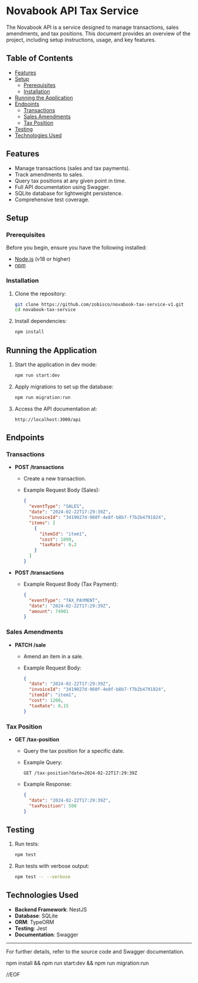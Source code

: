 # Novabook API Tax Service

The Novabook API is a service designed to manage transactions, sales amendments, and tax positions. This document provides an overview of the project, including setup instructions, usage, and key features.

## Table of Contents

- [Features](#features)
- [Setup](#setup)
  - [Prerequisites](#prerequisites)
  - [Installation](#installation)
- [Running the Application](#running-the-application)
- [Endpoints](#endpoints)
  - [Transactions](#transactions)
  - [Sales Amendments](#sales-amendments)
  - [Tax Position](#tax-position)
- [Testing](#testing)
- [Technologies Used](#technologies-used)

## Features

- Manage transactions (sales and tax payments).
- Track amendments to sales.
- Query tax positions at any given point in time.
- Full API documentation using Swagger.
- SQLite database for lightweight persistence.
- Comprehensive test coverage.

## Setup

### Prerequisites

Before you begin, ensure you have the following installed:

- [Node.js](https://nodejs.org/) (v18 or higher)
- [npm](https://www.npmjs.com/)

### Installation

1. Clone the repository:

   ```bash
   git clone https://github.com/zobisco/novabook-tax-service-v1.git
   cd novabook-tax-service
   ```

2. Install dependencies:

   ```bash
   npm install
   ```

## Running the Application

1. Start the application in dev mode:

   ```bash
   npm run start:dev
   ```

2. Apply migrations to set up the database:

   ```bash
   npm run migration:run
   ```

3. Access the API documentation at:

   ```
   http://localhost:3000/api
   ```

## Endpoints

### Transactions

- **POST /transactions**
  - Create a new transaction.
  - Example Request Body (Sales):

    ```json
    {
      "eventType": "SALES",
      "date": "2024-02-22T17:29:39Z",
      "invoiceId": "3419027d-960f-4e8f-b8b7-f7b2b4791824",
      "items": [
        {
          "itemId": "item1",
          "cost": 1099,
          "taxRate": 0.2
        }
      ]
    }
    ```

- **POST /transactions**
  - Example Request Body (Tax Payment):

    ```json
    {
      "eventType": "TAX_PAYMENT",
      "date": "2024-02-22T17:29:39Z",
      "amount": 74901
    }
    ```

### Sales Amendments

- **PATCH /sale**
  - Amend an item in a sale.
  - Example Request Body:

    ```json
    {
      "date": "2024-02-22T17:29:39Z",
      "invoiceId": "3419027d-960f-4e8f-b8b7-f7b2b4791824",
      "itemId": "item1",
      "cost": 1200,
      "taxRate": 0.15
    }
    ```

### Tax Position

- **GET /tax-position**
  - Query the tax position for a specific date.
  - Example Query:

    ```
    GET /tax-position?date=2024-02-22T17:29:39Z
    ```

  - Example Response:

    ```json
    {
      "date": "2024-02-22T17:29:39Z",
      "taxPosition": 500
    }
    ```

## Testing

1. Run tests:

   ```bash
   npm test
   ```

2. Run tests with verbose output:

   ```bash
   npm test -- --verbose
   ```

## Technologies Used

- **Backend Framework**: NestJS
- **Database**: SQLite
- **ORM**: TypeORM
- **Testing**: Jest
- **Documentation**: Swagger

---

For further details, refer to the source code and Swagger documentation.

npm install && npm run start:dev && npm run migration:run

//EOF
